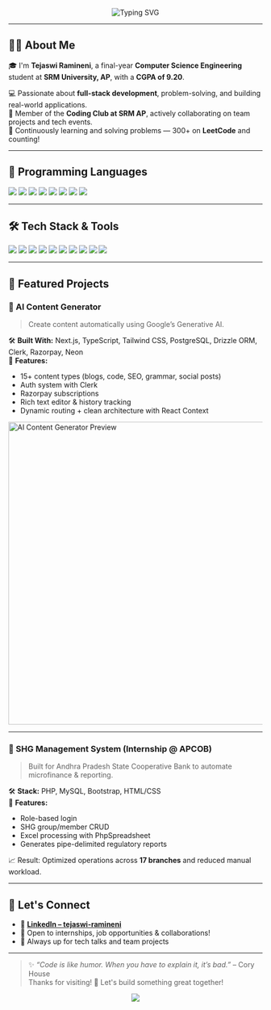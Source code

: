 <!-- Header banner -->
<p align="center">
  <img src="https://readme-typing-svg.demolab.com?font=Fira+Code&weight=500&size=26&pause=1000&color=F75959&center=true&vCenter=true&width=800&lines=Hi+%F0%9F%91%8B+I'm+Tejaswi+Ramineni!;Final+Year+CSE+Student+%7C+SRM+University%2C+AP;Full+Stack+Developer+%7C+Tech+Enthusiast" alt="Typing SVG" />
</p>

---

## 👩‍💻 About Me

🎓 I'm **Tejaswi Ramineni**, a final-year **Computer Science Engineering** student at **SRM University, AP**, with a **CGPA of 9.20**.

💻 Passionate about **full-stack development**, problem-solving, and building real-world applications.  
🤝 Member of the **Coding Club at SRM AP**, actively collaborating on team projects and tech events.  
🌱 Continuously learning and solving problems — 300+ on **LeetCode** and counting!

---

## 🧠 Programming Languages

<p align="left">
  <img src="https://img.shields.io/badge/C-00599C?style=for-the-badge&logo=c&logoColor=white" />
  <img src="https://img.shields.io/badge/C++-00599C?style=for-the-badge&logo=c%2B%2B&logoColor=white" />
  <img src="https://img.shields.io/badge/Java-ED8B00?style=for-the-badge&logo=java&logoColor=white" />
  <img src="https://img.shields.io/badge/Python-3776AB?style=for-the-badge&logo=python&logoColor=white" />
  <img src="https://img.shields.io/badge/JavaScript-F0DB4F?style=for-the-badge&logo=javascript&logoColor=black" />
  <img src="https://img.shields.io/badge/TypeScript-007ACC?style=for-the-badge&logo=typescript&logoColor=white" />
  <img src="https://img.shields.io/badge/PHP-777BB4?style=for-the-badge&logo=php&logoColor=white" />
  <img src="https://img.shields.io/badge/SQL-003B57?style=for-the-badge&logo=mysql&logoColor=white" />
</p>

---

## 🛠️ Tech Stack & Tools

<p align="left">
  <img src="https://img.shields.io/badge/HTML5-E34F26?style=for-the-badge&logo=html5&logoColor=white" />
  <img src="https://img.shields.io/badge/CSS3-1572B6?style=for-the-badge&logo=css3&logoColor=white" />
  <img src="https://img.shields.io/badge/React.js-61DAFB?style=for-the-badge&logo=react&logoColor=black" />
  <img src="https://img.shields.io/badge/Node.js-339933?style=for-the-badge&logo=nodedotjs&logoColor=white" />
  <img src="https://img.shields.io/badge/Express.js-000000?style=for-the-badge&logo=express&logoColor=white" />
  <img src="https://img.shields.io/badge/MongoDB-47A248?style=for-the-badge&logo=mongodb&logoColor=white" />
  <img src="https://img.shields.io/badge/TailwindCSS-06B6D4?style=for-the-badge&logo=tailwindcss&logoColor=white" />
  <img src="https://img.shields.io/badge/Git-F05032?style=for-the-badge&logo=git&logoColor=white" />
  <img src="https://img.shields.io/badge/Bootstrap-7952B3?style=for-the-badge&logo=bootstrap&logoColor=white" />
  <img src="https://img.shields.io/badge/Figma-F24E1E?style=for-the-badge&logo=figma&logoColor=white" />
</p>

---

## 📌 Featured Projects

### 🤖 AI Content Generator

> Create content automatically using Google’s Generative AI.

🛠️ **Built With:** Next.js, TypeScript, Tailwind CSS, PostgreSQL, Drizzle ORM, Clerk, Razorpay, Neon  
🔗 **Features:**
- 15+ content types (blogs, code, SEO, grammar, social posts)
- Auth system with Clerk
- Razorpay subscriptions
- Rich text editor & history tracking
- Dynamic routing + clean architecture with React Context

<img src="https://github.com/TejaswiRamineni/ai-content-generator/assets/preview.gif" width="600" alt="AI Content Generator Preview" />

---

### 🏦 SHG Management System (Internship @ APCOB)

> Built for Andhra Pradesh State Cooperative Bank to automate microfinance & reporting.

🛠️ **Stack:** PHP, MySQL, Bootstrap, HTML/CSS  
📄 **Features:**
- Role-based login
- SHG group/member CRUD
- Excel processing with PhpSpreadsheet
- Generates pipe-delimited regulatory reports

📈 Result: Optimized operations across **17 branches** and reduced manual workload.

---

## 🤝 Let's Connect

- 🔗 [**LinkedIn – tejaswi-ramineni**](https://www.linkedin.com/in/tejaswi-ramineni/)
- 💬 Open to internships, job opportunities & collaborations!
- 🧠 Always up for tech talks and team projects

---

> ✨ *“Code is like humor. When you have to explain it, it’s bad.”* – Cory House  
Thanks for visiting! 🌸 Let's build something great together!

<p align="center">
  <img src="https://capsule-render.vercel.app/api?type=waving&color=F75959&height=150&section=footer"/>
</p>
